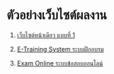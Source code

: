 # ตัวอย่างเว็บไซต์ผลงาน

1. [เว็บไซต์หน้าเดียว แบบที่ 1](https://github.com/matavanary/MY_PROJECT/tree/main/TOTAL/Matavanary001)

2. [E-Training System ระบบฝึกอบรม](https://github.com/ENOMBAN/MY_PROJECT/tree/main/TOTAL/e-Training%20System)

3. [Exam Online ระบบข้อสอบออนไลน์](https://github.com/ENOMBAN/MY_PROJECT/tree/main/TOTAL/exam%20online)
